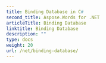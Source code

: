 ```yaml
---
title: Binding Database in C#
second_title: Aspose.Words for .NET
articleTitle: Binding Database
linktitle: Binding Database
description: ""
type: docs
weight: 20
url: /net/binding-database/
---
```


